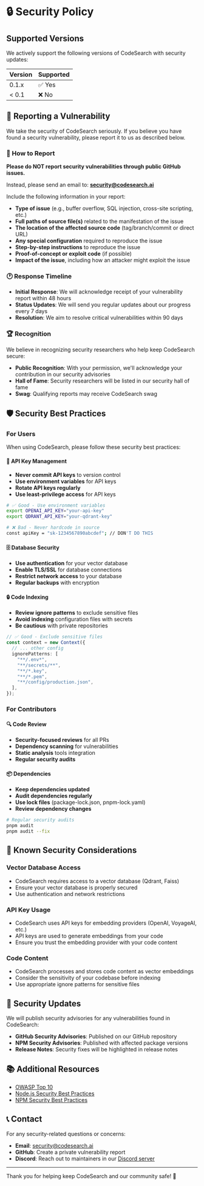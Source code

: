 # 🔒 Security Policy

## Supported Versions

We actively support the following versions of CodeSearch with security updates:

| Version | Supported |
| ------- | --------- |
| 0.1.x   | ✅ Yes    |
| < 0.1   | ❌ No     |

## 🚨 Reporting a Vulnerability

We take the security of CodeSearch seriously. If you believe you have found a security vulnerability, please report it to us as described below.

### 📧 How to Report

**Please do NOT report security vulnerabilities through public GitHub issues.**

Instead, please send an email to: **security@codesearch.ai**

Include the following information in your report:

- **Type of issue** (e.g., buffer overflow, SQL injection, cross-site scripting, etc.)
- **Full paths of source file(s)** related to the manifestation of the issue
- **The location of the affected source code** (tag/branch/commit or direct URL)
- **Any special configuration** required to reproduce the issue
- **Step-by-step instructions** to reproduce the issue
- **Proof-of-concept or exploit code** (if possible)
- **Impact of the issue**, including how an attacker might exploit the issue

### 🕐 Response Timeline

- **Initial Response**: We will acknowledge receipt of your vulnerability report within 48 hours
- **Status Updates**: We will send you regular updates about our progress every 7 days
- **Resolution**: We aim to resolve critical vulnerabilities within 90 days

### 🏆 Recognition

We believe in recognizing security researchers who help keep CodeSearch secure:

- **Public Recognition**: With your permission, we'll acknowledge your contribution in our security advisories
- **Hall of Fame**: Security researchers will be listed in our security hall of fame
- **Swag**: Qualifying reports may receive CodeSearch swag

## 🛡️ Security Best Practices

### For Users

When using CodeSearch, please follow these security best practices:

#### 🔑 API Key Management

- **Never commit API keys** to version control
- **Use environment variables** for API keys
- **Rotate API keys regularly**
- **Use least-privilege access** for API keys

```bash
# ✅ Good - Use environment variables
export OPENAI_API_KEY="your-api-key"
export QDRANT_API_KEY="your-qdrant-key"

# ❌ Bad - Never hardcode in source
const apiKey = "sk-1234567890abcdef"; // DON'T DO THIS
```

#### 🗄️ Database Security

- **Use authentication** for your vector database
- **Enable TLS/SSL** for database connections
- **Restrict network access** to your database
- **Regular backups** with encryption

#### 🔒 Code Indexing

- **Review ignore patterns** to exclude sensitive files
- **Avoid indexing** configuration files with secrets
- **Be cautious** with private repositories

```typescript
// ✅ Good - Exclude sensitive files
const context = new Context({
  // ... other config
  ignorePatterns: [
    "**/.env*",
    "**/secrets/**",
    "**/*.key",
    "**/*.pem",
    "**/config/production.json",
  ],
});
```

### For Contributors

#### 🔍 Code Review

- **Security-focused reviews** for all PRs
- **Dependency scanning** for vulnerabilities
- **Static analysis** tools integration
- **Regular security audits**

#### 📦 Dependencies

- **Keep dependencies updated**
- **Audit dependencies regularly**
- **Use lock files** (package-lock.json, pnpm-lock.yaml)
- **Review dependency changes**

```bash
# Regular security audits
pnpm audit
pnpm audit --fix
```

## 🚫 Known Security Considerations

### Vector Database Access

- CodeSearch requires access to a vector database (Qdrant, Faiss)
- Ensure your vector database is properly secured
- Use authentication and network restrictions

### API Key Usage

- CodeSearch uses API keys for embedding providers (OpenAI, VoyageAI, etc.)
- API keys are used to generate embeddings from your code
- Ensure you trust the embedding provider with your code content

### Code Content

- CodeSearch processes and stores code content as vector embeddings
- Consider the sensitivity of your codebase before indexing
- Use appropriate ignore patterns for sensitive files

## 🔄 Security Updates

We will publish security advisories for any vulnerabilities found in CodeSearch:

- **GitHub Security Advisories**: Published on our GitHub repository
- **NPM Security Advisories**: Published with affected package versions
- **Release Notes**: Security fixes will be highlighted in release notes

## 📚 Additional Resources

- [OWASP Top 10](https://owasp.org/www-project-top-ten/)
- [Node.js Security Best Practices](https://nodejs.org/en/docs/guides/security/)
- [NPM Security Best Practices](https://docs.npmjs.com/security)

## 📞 Contact

For any security-related questions or concerns:

- **Email**: security@codesearch.ai
- **GitHub**: Create a private vulnerability report
- **Discord**: Reach out to maintainers in our [Discord server](https://discord.gg/mKc3R95yE5)

---

Thank you for helping keep CodeSearch and our community safe! 🙏
